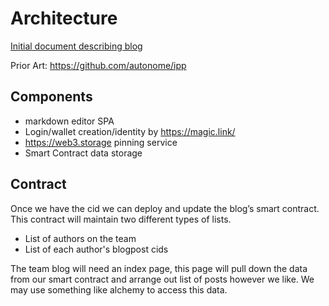 # Architecture

[Initial document describing blog](https://hackmd.io/vMVkinfmS-K_6GJDJFtSZg)

Prior Art: https://github.com/autonome/ipp

## Components

- markdown editor SPA
- Login/wallet creation/identity by https://magic.link/
- https://web3.storage pinning service
- Smart Contract data storage

## Contract

Once we have the cid we can deploy and update the blog’s smart contract. This contract will maintain two different types of lists.

- List of authors on the team
- List of each author's blogpost cids

The team blog will need an index page, this page will pull down the data from our smart contract and arrange out list of posts however we like. We may use something like alchemy to access this data.
